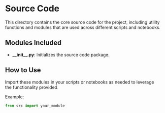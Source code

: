# Source Code

This directory contains the core source code for the project, including utility functions and modules that are used across different scripts and notebooks.

## Modules Included

- **\_\_init\_\_.py**: Initializes the source code package.

## How to Use

Import these modules in your scripts or notebooks as needed to leverage the functionality provided.

Example:

```python
from src import your_module
```
